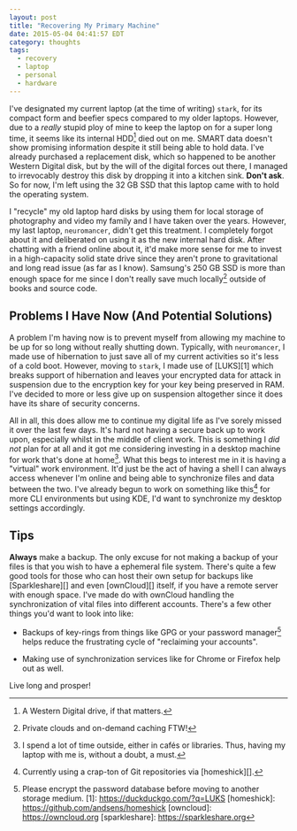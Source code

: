 ```yaml
---
layout: post
title: "Recovering My Primary Machine"
date: 2015-05-04 04:41:57 EDT
category: thoughts
tags:
  - recovery
  - laptop
  - personal
  - hardware
---
```


I've designated my current laptop (at the time of writing) `stark`, for its
compact form and beefier specs compared to my older laptops. However, due to a
*really* stupid ploy of mine to keep the laptop on for a super long time, it
seems like its internal HDD[^1] died out on me. SMART data doesn't show
promising information despite it still being able to hold data. I've already
purchased a replacement disk, which so happened to be another Western Digital
disk, but by the will of the digital forces out there, I managed to irrevocably
destroy this disk by dropping it into a kitchen sink. **Don't ask**. So for now,
I'm left using the 32 GB SSD that this laptop came with to hold the operating
system.

I "recycle" my old laptop hard disks by using them for local storage of
photography and video my family and I have taken over the years. However, my
last laptop, `neuromancer`, didn't get this treatment. I completely forgot about
it and deliberated on using it as the new internal hard disk. After chatting
with a friend online about it, it'd make more sense for me to invest in a
high-capacity solid state drive since they aren't prone to gravitational and
long read issue (as far as I know). Samsung's 250 GB SSD is more than enough
space for me since I don't really save much locally[^2] outside of books and
source code.

## Problems I Have Now (And Potential Solutions)

A problem I'm having now is to prevent myself from allowing my machine to be up
for so long without really shutting down. Typically, with `neuromancer`, I made
use of hibernation to just save all of my current activities so it's less of a
cold boot. However, moving to `stark`, I made use of [LUKS][1] which breaks
support of hibernation and leaves your encrypted data for attack in suspension
due to the encryption key for your key being preserved in RAM. I've decided to
more or less give up on suspension altogether since it does have its share of
security concerns.

All in all, this does allow me to continue my digital life as I've sorely missed
it over the last few days. It's hard not having a secure back up to work upon,
especially whilst in the middle of client work. This is something I _did not_
plan for at all and it got me considering investing in a desktop machine for
work that's done at home[^3]. What this begs to interest me in it is having a
"virtual" work environment. It'd just be the act of having a shell I can always
access whenever I'm online and being able to synchronize files and data between
the two. I've already begun to work on something like this[^4] for more CLI
environments but using KDE, I'd want to synchronize my desktop settings
accordingly.

## Tips

**Always** make a backup. The only excuse for not making a backup of your files
is that you wish to have a ephemeral file system. There's quite a few good tools
for those who can host their own setup for backups like [Sparkleshare][] and even
[ownCloud][] itself, if you have a remote server with enough space. I've made do
with ownCloud handling the synchronization of vital files into different
accounts. There's a few other things you'd want to look into like:

  * Backups of key-rings from things like GPG or your password manager[^5]
    helps reduce the frustrating cycle of "reclaiming your accounts".

  * Making use of synchronization services like for Chrome or Firefox help
  out as well.

Live long and prosper!

[^1]: A Western Digital drive, if that matters.
[^2]: Private clouds and on-demand caching FTW!
[^3]: I spend a lot of time outside, either in cafés or libraries. Thus, having my laptop with me is, without a doubt, a must.
[^4]: Currently using a crap-ton of Git repositories via [homeshick][].
[^5]: Please encrypt the password database before moving to another storage medium.
[1]: https://duckduckgo.com/?q=LUKS
[homeshick]: https://github.com/andsens/homeshick
[owncloud]: https://owncloud.org
[sparkleshare]: https://sparkleshare.org

